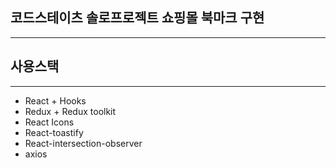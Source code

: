 ## 코드스테이츠 솔로프로젝트 쇼핑몰 북마크 구현
---

## 사용스택
---

- React + Hooks
- Redux + Redux toolkit
- React Icons
- React-toastify
- React-intersection-observer
- axios
